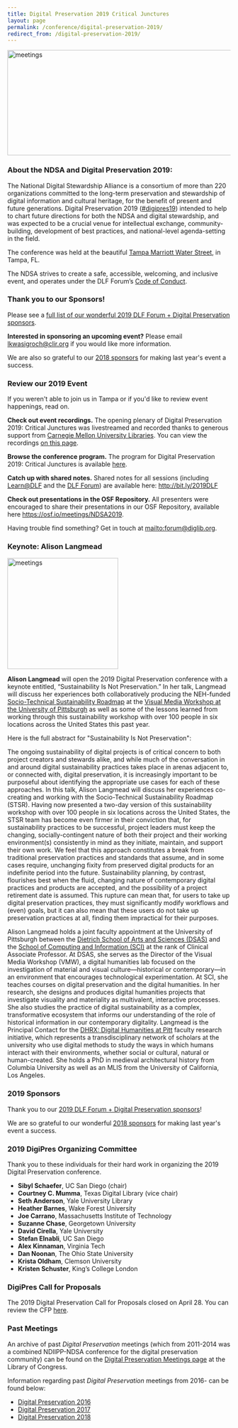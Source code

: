 ```yaml
---
title: Digital Preservation 2019 Critical Junctures
layout: page
permalink: /conference/digital-preservation-2019/
redirect_from: /digital-preservation-2019/
---
```


<img alt="meetings" width="710" height="237" src='{{ "/images/DigiPres-2019-FINAL.jpg" | prepend: site.baseurl }}'>

### About the NDSA and Digital Preservation 2019:

The National Digital Stewardship Alliance is a consortium of more than 220 organizations committed to the long-term preservation and stewardship of digital information and cultural heritage, for the benefit of present and future generations. Digital Preservation 2019 ([#digipres19](https://twitter.com/hashtag/digipres19)) intended to help to chart future directions for both the NDSA and digital stewardship, and was expected to be a crucial venue for intellectual exchange, community-building, development of best practices, and national-level agenda-setting in the field.

The conference was held at the beautiful [Tampa Marriott Water Street](https://www.marriott.com/hotels/travel/tpamc-tampa-marriott-water-street/), in Tampa, FL. 

The NDSA strives to create a safe, accessible, welcoming, and inclusive event, and operates under the DLF Forum’s [Code of Conduct](https://www.diglib.org/code).

### Thank you to our Sponsors!

Please see a [full list of our wonderful 2019 DLF Forum + Digital Preservation sponsors](https://ndsa.org/digital-preservation-2019-sponsors/). 

**Interested in sponsoring an upcoming event?** Please email [lkwasigroch@clir.org](mailto:lkwasigroch@clir.org) if you would like more information.

We are also so grateful to our [2018 sponsors](https://ndsa.org/digital-preservation-2018-sponsors/) for making last year's event a success.

### **Review our 2019 Event**

If you weren't able to join us in Tampa or if you'd like to review event happenings, read on.

**Check out event recordings.** The opening plenary of Digital Preservation 2019: Critical Junctures was livestreamed and recorded thanks to generous support from [Carnegie Mellon University Libraries](https://www.library.cmu.edu). You can view the recordings [on this page](https://forum2019.diglib.org/livestream-recordings/).

**Browse the conference program.** The program for Digital Preservation 2019: Critical Junctures is available [here](https://forum2019.diglib.org/schedule/).

**Catch up with shared notes.** Shared notes for all sessions (including [Learn@DLF](https://forum2019.diglib.org/learnatdlf/) and the [DLF Forum](https://forum2019.diglib.org/)) are available here: <http://bit.ly/2019DLF>

**Check out presentations in the OSF Repository.** All presenters were encouraged to share their presentations in our OSF Repository, available here <https://osf.io/meetings/NDSA2019>.

Having trouble find something? Get in touch at <mailto:forum@diglib.org>.

### **Keynote: Alison Langmead**

<img alt="meetings" width="250" height="250" src='{{ "/images/ADL_2019.JPG" | prepend: site.baseurl }}'>

**Alison Langmead** will open the 2019 Digital Preservation conference with a keynote entitled, “Sustainability Is Not Preservation.” In her talk, Langmead will discuss her experiences both collaboratively producing the NEH-funded [Socio-Technical Sustainability Roadmap](http://sustainingdh.net/) at the [Visual Media Workshop at the University of Pittsburgh](https://www.haa.pitt.edu/visual-media-workshop) as well as some of the lessons learned from working through this sustainability workshop with over 100 people in six locations across the United States this past year.

Here is the full abstract for "Sustainability Is Not Preservation":

The ongoing sustainability of digital projects is of critical concern to both project creators and stewards alike, and while much of the conversation in and around digital sustainability practices takes place in arenas adjacent to, or connected with, digital preservation, it is increasingly important to be purposeful about identifying the appropriate use cases for each of these approaches. In this talk, Alison Langmead will discuss her experiences co-creating and working with the Socio-Technical Sustainability Roadmap (STSR). Having now presented a two-day version of this sustainability workshop with over 100 people in six locations across the United States, the STSR team has become even firmer in their conviction that, for sustainability practices to be successful, project leaders must keep the changing, socially-contingent nature of both their project and their working environment(s) consistently in mind as they initiate, maintain, and support their own work. We feel that this approach constitutes a break from traditional preservation practices and standards that assume, and in some cases require, unchanging fixity from preserved digital products for an indefinite period into the future. Sustainability planning, by contrast, flourishes best when the fluid, changing nature of contemporary digital practices and products are accepted, and the possibility of a project retirement date is assumed. This rupture can mean that, for users to take up digital preservation practices, they must significantly modify workflows and (even) goals, but it can also mean that these users do not take up preservation practices at all, finding them impractical for their purposes.

Alison Langmead holds a joint faculty appointment at the University of Pittsburgh between the [Dietrich School of Arts and Sciences (DSAS)](https://www.haa.pitt.edu/people/alison-langmead) and the [School of Computing and Information (SCI)](http://sci.pitt.edu/faculty-and-research/faculty-directory/alison-langmead/) at the rank of Clinical Associate Professor. At DSAS, she serves as the Director of the Visual Media Workshop (VMW), a digital humanities lab focused on the investigation of material and visual culture—historical or contemporary—in an environment that encourages technological experimentation. At SCI, she teaches courses on digital preservation and the digital humanities. In her research, she designs and produces digital humanities projects that investigate visuality and materiality as multivalent, interactive processes. She also studies the practice of digital sustainability as a complex, transformative ecosystem that informs our understanding of the role of historical information in our contemporary digitality. Langmead is the Principal Contact for the [DHRX: Digital Humanities at Pitt](http://www.dhrx.pitt.edu/) faculty research initiative, which represents a transdisciplinary network of scholars at the university who use digital methods to study the ways in which humans interact with their environments, whether social or cultural, natural or human-created. She holds a PhD in medieval architectural history from Columbia University as well as an MLIS from the University of California, Los Angeles.

### **2019 Sponsors**

Thank you to our [2019 DLF Forum + Digital Preservation sponsors](https://ndsa.org/digital-preservation-2019-sponsors/)!

We are so grateful to our wonderful [2018 sponsors](https://ndsa.org/digital-preservation-2018-sponsors/) for making last year's event a success.

### **2019 DigiPres Organizing Committee**

Thank you to these individuals for their hard work in organizing the 2019 Digital Preservation conference.

-   **Sibyl Schaefer**, UC San Diego (chair)
-   **Courtney C. Mumma**, Texas Digital Library (vice chair)
-   **Seth Anderson**, Yale University Library
-   **Heather Barnes**, Wake Forest University
-   **Joe Carrano**, Massachusetts Institute of Technology
-   **Suzanne Chase**, Georgetown University
-   **David Cirella**, Yale University
-   **Stefan Elnabli**, UC San Diego
-   **Alex Kinnaman**, Virginia Tech               
-   **Dan Noonan**, The Ohio State University
-   **Krista Oldham**, Clemson University
-   **Kristen Schuster**, King’s College London

### **DigiPres Call for Proposals**

The 2019 Digital Preservation Call for Proposals closed on April 28. You can review the CFP [here](https://ndsa.org/digital-preservation-2019-cfp/).

### **Past Meetings**

An archive of past _Digital Preservation_ meetings (which from 2011-2014 was a combined NDIIPP-NDSA conference for the digital preservation community) can be found on the [Digital Preservation Meetings page](http://www.digitalpreservation.gov/meetings/) at the Library of Congress.

Information regarding past _Digital Preservation_ meetings from 2016- can be found below:

-   [Digital Preservation 2016](/digital-preservation-2016)
-   [Digital Preservation 2017](/digital-preservation-2017)
-   [Digital Preservation 2018](/digital-preservation-2018)

